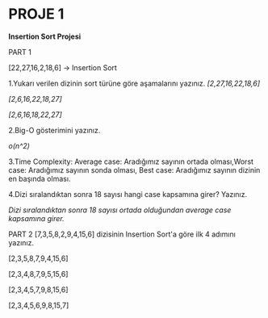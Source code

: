 # PROJE 1
**Insertion Sort Projesi**

PART 1

[22,27,16,2,18,6] -> Insertion Sort

1.Yukarı verilen dizinin sort türüne göre aşamalarını yazınız.
*[2,27,16,22,18,6]*

*[2,6,16,22,18,27]*

*[2,6,16,18,22,27]*



2.Big-O gösterimini yazınız.

*o(n^2)*



3.Time Complexity: Average case: Aradığımız sayının ortada olması,Worst case: Aradığımız sayının sonda olması, Best case: Aradığımız sayının dizinin en başında olması.

4.Dizi sıralandıktan sonra 18 sayısı hangi case kapsamına girer? Yazınız.

*Dizi sıralandıktan sonra 18 sayısı ortada olduğundan average case kapsamına girer.*

PART 2
[7,3,5,8,2,9,4,15,6] dizisinin Insertion Sort'a göre ilk 4 adımını yazınız.

[2,3,5,8,7,9,4,15,6]

[2,3,4,8,7,9,5,15,6]

[2,3,4,5,7,9,8,15,6]

[2,3,4,5,6,9,8,15,7]
